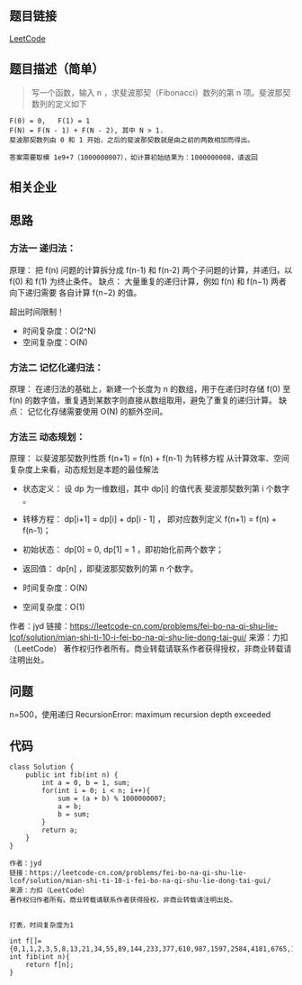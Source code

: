## 题目链接 
[LeetCode](https://leetcode-cn.com/problems/yong-liang-ge-zhan-shi-xian-dui-lie-lcof/)

## 题目描述（简单）
>写一个函数，输入 n ，求斐波那契（Fibonacci）数列的第 n 项。斐波那契数列的定义如下

```
F(0) = 0,   F(1) = 1
F(N) = F(N - 1) + F(N - 2), 其中 N > 1.
斐波那契数列由 0 和 1 开始，之后的斐波那契数就是由之前的两数相加而得出。

答案需要取模 1e9+7（1000000007），如计算初始结果为：1000000008，请返回 
```

## 相关企业


## 思路
### 方法一 递归法：
原理： 把 f(n) 问题的计算拆分成 f(n-1) 和 f(n-2) 两个子问题的计算，并递归，以 f(0) 和 f(1) 为终止条件。
缺点： 大量重复的递归计算，例如 f(n) 和 f(n−1) 两者向下递归需要 各自计算 f(n−2) 的值。

超出时间限制！
* 时间复杂度：O(2^N)
* 空间复杂度：O(N)

### 方法二 记忆化递归法：
原理： 在递归法的基础上，新建一个长度为 n 的数组，用于在递归时存储 f(0) 至 f(n) 的数字值，重复遇到某数字则直接从数组取用，避免了重复的递归计算。
缺点： 记忆化存储需要使用 O(N) 的额外空间。

### 方法三 动态规划：
原理： 以斐波那契数列性质 f(n+1) = f(n) + f(n-1) 为转移方程
从计算效率、空间复杂度上来看，动态规划是本题的最佳解法

* 状态定义： 设 dp 为一维数组，其中 dp[i] 的值代表 斐波那契数列第 i 个数字 。
* 转移方程： dp[i+1] = dp[i] + dp[i - 1] ，
           即对应数列定义 f(n+1) = f(n) + f(n-1)；
* 初始状态： dp[0] = 0, dp[1] = 1 ，即初始化前两个数字；
* 返回值：   dp[n] ，即斐波那契数列的第 n 个数字。

* 时间复杂度：O(N)
* 空间复杂度：O(1)

作者：jyd
链接：https://leetcode-cn.com/problems/fei-bo-na-qi-shu-lie-lcof/solution/mian-shi-ti-10-i-fei-bo-na-qi-shu-lie-dong-tai-gui/
来源：力扣（LeetCode）
著作权归作者所有。商业转载请联系作者获得授权，非商业转载请注明出处。

## 问题
n=500，使用递归
RecursionError: maximum recursion depth exceeded


## 代码

```
class Solution {
    public int fib(int n) {
        int a = 0, b = 1, sum;
        for(int i = 0; i < n; i++){
            sum = (a + b) % 1000000007;
            a = b;
            b = sum;
        }
        return a;
    }
}

作者：jyd
链接：https://leetcode-cn.com/problems/fei-bo-na-qi-shu-lie-lcof/solution/mian-shi-ti-10-i-fei-bo-na-qi-shu-lie-dong-tai-gui/
来源：力扣（LeetCode）
著作权归作者所有。商业转载请联系作者获得授权，非商业转载请注明出处。


打表，时间复杂度为1

int f[]={0,1,1,2,3,5,8,13,21,34,55,89,144,233,377,610,987,1597,2584,4181,6765,10946,17711,28657,46368,75025,121393,196418,317811,514229,832040,1346269,2178309,3524578,5702887,9227465,14930352,24157817,39088169,63245986,102334155,165580141,267914296,433494437,701408733,134903163,836311896,971215059,807526948,778742000,586268941,365010934,951279875,316290802,267570670,583861472,851432142,435293607,286725742,722019349,8745084,730764433,739509517,470273943,209783453,680057396,889840849,569898238,459739080,29637311,489376391,519013702,8390086,527403788,535793874,63197655,598991529,662189184,261180706,923369890,184550589,107920472,292471061,400391533,692862594,93254120,786116714,879370834,665487541,544858368,210345902,755204270,965550172,720754435,686304600,407059028,93363621,500422649,593786270,94208912,687995182};
int fib(int n){
    return f[n];
}

```
